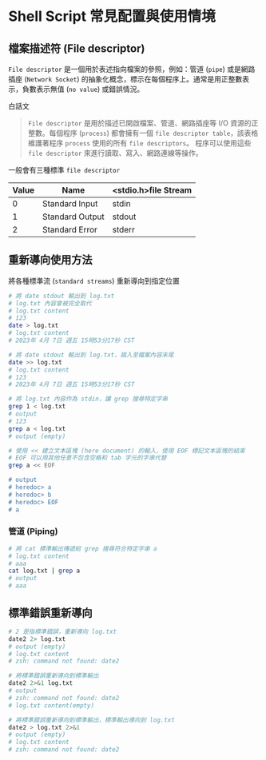 # Shell Script 常見配置與使用情境

## 檔案描述符 (File descriptor)

`File descriptor` 是一個用於表述指向檔案的參照，例如：管道 (`pipe`) 或是網路插座 (`Network Socket`) 的抽象化概念，標示在每個程序上。通常是用正整數表示，負數表示無值 (`no value`) 或錯誤情況。

白話文
> `File descriptor` 是用於描述已開啟檔案、管道、網路插座等 I/O 資源的正整數。每個程序 (`process`) 都會擁有一個 `file descriptor table`，該表格維護著程序 `process` 使用的所有 `file descriptors`。
> 程序可以使用這些 `file descriptor` 來進行讀取、寫入、網路連線等操作。

一般會有三種標準 `file descriptor`

| Value | Name            | <stdio.h>file Stream |
|-------|-----------------|----------------------|
| 0     | Standard Input  | stdin                |
| 1     | Standard Output | stdout               |
| 2     | Standard Error  | stderr               |

## 重新導向使用方法

將各種標準流 (`standard streams`) 重新導向到指定位置

```sh
# 將 date stdout 輸出到 log.txt
# log.txt 內容會被完全取代
# log.txt content
# 123
date > log.txt
# log.txt content
# 2023年 4月 7日 週五 15時53分17秒 CST

# 將 date stdout 輸出到 log.txt，插入至檔案內容末尾
date >> log.txt
# log.txt content
# 123
# 2023年 4月 7日 週五 15時53分17秒 CST

# 將 log.txt 內容作為 stdin，讓 grep 搜尋特定字串
grep 1 < log.txt
# output
# 123
grep a < log.txt
# output (empty)

# 使用 << 建立文本區塊 (here document) 的輸入，使用 EOF 標記文本區塊的結束
# EOF 可以用其他任意不包含空格和 tab 字元的字串代替
grep a << EOF

# output
# heredoc> a
# heredoc> b
# heredoc> EOF
# a
```

### 管道 (Piping)

```sh
# 將 cat 標準輸出傳遞給 grep 搜尋符合特定字串 a
# log.txt content
# aaa
cat log.txt | grep a
# output
# aaa
```

## 標準錯誤重新導向

```sh
# 2 是指標準錯誤，重新導向 log.txt
date2 2> log.txt
# output (empty)
# log.txt content
# zsh: command not found: date2

# 將標準錯誤重新導向到標準輸出
date2 2>&1 log.txt
# output
# zsh: command not found: date2
# log.txt content(empty)

# 將標準錯誤重新導向到標準輸出，標準輸出導向到 log.txt
date2 > log.txt 2>&1
# output (empty)
# log.txt content
# zsh: command not found: date2
```
